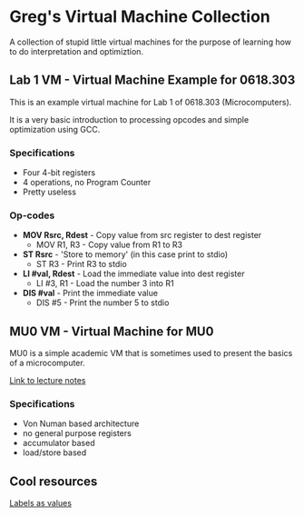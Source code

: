 # Greg's Virtual Machine Collection

A collection of stupid little virtual machines for the purpose of learning
how to do interpretation and optimiztion.

## Lab 1 VM - Virtual Machine Example for 0618.303

This is an example virtual machine for Lab 1 of 0618.303 (Microcomputers).

It is a very basic introduction to processing opcodes and simple optimization
using GCC.

### Specifications

* Four 4-bit registers
* 4 operations, no Program Counter
* Pretty useless

### Op-codes

* __MOV Rsrc, Rdest__ - Copy value from src register to dest register
    * MOV R1, R3 - Copy value from R1 to R3
* __ST Rsrc__ - 'Store to memory' (in this case print to stdio)
    * ST R3 - Print R3 to stdio
* __LI #val, Rdest__ - Load the immediate value into dest register
    * LI #3, R1 - Load the number 3 into R1
* __DIS #val__ - Print the immediate value
    * DIS #5 - Print the number 5 to stdio


## MU0 VM - Virtual Machine for MU0

MU0 is a simple academic VM that is sometimes used to present the basics
of a microcomputer.

[Link to lecture notes](http://cas.ee.ic.ac.uk/people/gac1/Architecture/Lecture2.pdf)

### Specifications

* Von Numan based architecture
* no general purpose registers
* accumulator based
* load/store based


## Cool resources
[Labels as values](http://gcc.gnu.org/onlinedocs/gcc/Labels-as-Values.html)
